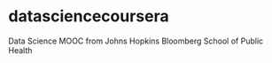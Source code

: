 datasciencecoursera
===================

Data Science MOOC from Johns Hopkins Bloomberg School of Public Health
